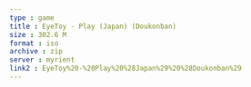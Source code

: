```yaml
---
type : game
title : EyeToy - Play (Japan) (Doukonban)
size : 302.6 M
format : iso
archive : zip
server : myrient
link2 : EyeToy%20-%20Play%20%28Japan%29%20%28Doukonban%29
---
```

